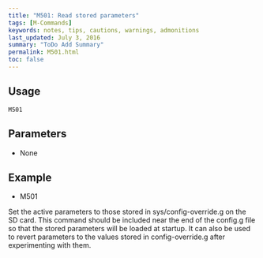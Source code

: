 ```yaml
---
title: "M501: Read stored parameters" 
tags: [M-Commands]
keywords: notes, tips, cautions, warnings, admonitions
last_updated: July 3, 2016
summary: "ToDo Add Summary"
permalink: M501.html
toc: false
---
```



## Usage ##
```
M501
```

## Parameters ##

+ None

## Example ##

+ M501

Set the active parameters to those stored in sys/config-override.g on the SD card. This command should be included near the end of the config.g file so that the stored parameters will be loaded at startup. It can also be used to revert parameters to the values stored in config-override.g after experimenting with them.